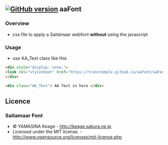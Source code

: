 [![GitHub version](https://badge.fury.io/gh/transtemple%2Faafont.png)](https://badge.fury.io/gh/transtemple%2Faafont)
 aaFont
-------------------
### Overview

 * css file to apply a Saitamaar webfont **without** using the javascript

### Usage

 * use AA_Text class like this
 
```html
<div style="display: none;">
<link rel="stylesheet" href="https://transtemple.github.io/aaFont/aaFont.css" type="text/css" charset="utf-8" />
</div>

<div class="AA_Text"> AA Text in here </div>
```

 Licence
---------------------

### Saitamaar Font

* &copy; YAMASINA Keage - http://keage.sakura.ne.jp
* Licensed under the MIT license. - http://www.opensource.org/licenses/mit-license.php
